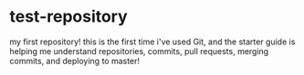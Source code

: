 # test-repository
my first repository!
this is the first time i've used Git, and the starter guide is helping me understand repositories, commits, pull requests, merging commits, and deploying to master!
